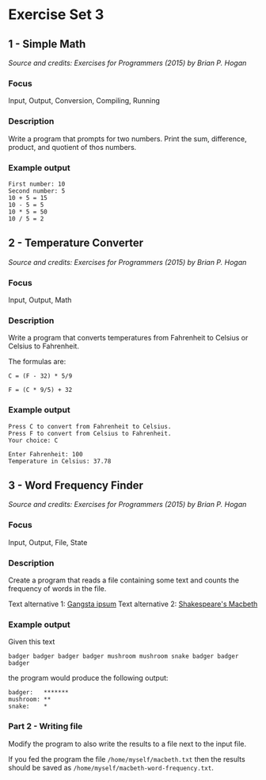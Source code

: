 # Exercise Set 3

## 1 - Simple Math

_Source and credits: Exercises for Programmers (2015) by Brian P. Hogan_

### Focus

Input, Output, Conversion, Compiling, Running

### Description

Write a program that prompts for two numbers. Print the sum, difference, product, and quotient of thos numbers.

### Example output

```
First number: 10
Second number: 5
10 + 5 = 15
10 - 5 = 5
10 * 5 = 50
10 / 5 = 2
```

## 2 - Temperature Converter

_Source and credits: Exercises for Programmers (2015) by Brian P. Hogan_

### Focus

Input, Output, Math

### Description

Write a program that converts temperatures from Fahrenheit to Celsius or Celsius to Fahrenheit.

The formulas are:

```
C = (F - 32) * 5/9
```

```
F = (C * 9/5) + 32
```

### Example output

```
Press C to convert from Fahrenheit to Celsius.
Press F to convert from Celsius to Fahrenheit.
Your choice: C

Enter Fahrenheit: 100
Temperature in Celsius: 37.78
```

## 3 - Word Frequency Finder

_Source and credits: Exercises for Programmers (2015) by Brian P. Hogan_

### Focus

Input, Output, File, State

### Description

Create a program that reads a file containing some text and counts the frequency of words in the file.

Text alternative 1: [Gangsta ipsum](http://lorizzle.nl/?feed=1)
Text alternative 2: [Shakespeare's Macbeth](http://shakespeare.mit.edu/macbeth/full.html)

### Example output

Given this text

```
badger badger badger badger mushroom mushroom snake badger badger badger
```

the program would produce the following output:

```
badger:   *******
mushroom: **
snake:    *
```

### Part 2 - Writing file

Modify the program to also write the results to a file next to the input file.

If you fed the program the file `/home/myself/macbeth.txt` then the results should be saved as `/home/myself/macbeth-word-frequency.txt`.
